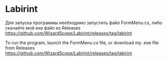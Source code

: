 # Labirint
Для запуска программы необходимо запустить файл FormMenu.cs, либо скачайте мой exe файл из Releases https://github.com/WizardScope/Labirint/releases/tag/labirint

To run the program, launch the FormMenu.cs file, or download my .exe file from Releases https://github.com/WizardScope/Labirint/releases/tag/labirint
